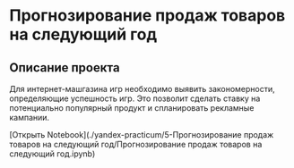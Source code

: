 # Прогнозирование продаж товаров на следующий год
## Описание проекта

Для интернет-машгазина игр необходимо выявить закономерности, определяющие успешность игр. Это позволит сделать ставку на потенциально популярный продукт и спланировать рекламные кампании.

[Открыть Notebook](./yandex-practicum/5-Прогнозирование продаж товаров на следующий год/Прогнозирование продаж товаров на следующий год.ipynb)
